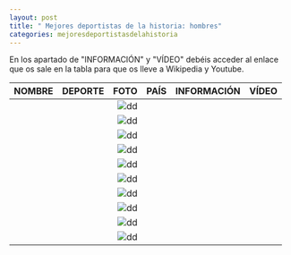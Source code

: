 ```yaml
---
layout: post
title: " Mejores deportistas de la historia: hombres"
categories: mejoresdeportistasdelahistoria
---
```


En los apartado de "INFORMACIÓN" y "VÍDEO" debéis acceder al enlace que os sale en la tabla para que os lleve a Wikipedia y Youtube.

|NOMBRE|DEPORTE|FOTO|PAÍS|INFORMACIÓN|VÍDEO|
|-----:|-----:|-----:|-----:|-----:|-----:|
|      |      |![dd]()|      |[]()|      |
|      |      |![dd]()|      |[]()|      |
|      |      |![dd]()|      |[]()|      |
|      |      |![dd]()|      |[]()|      |
|      |      |![dd]()|      |[]()|      |
|      |      |![dd]()|      |[]()|      |
|      |      |![dd]()|      |[]()|      |
|      |      |![dd]()|      |[]()|      |
|      |      |![dd]()|      |[]()|      |
|      |      |![dd]()|      |[]()|      |
